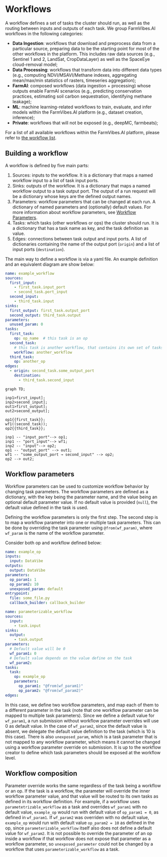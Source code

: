 # Workflows

A workflow defines a set of tasks the cluster should run, as well as the routing between inputs and outputs of each task.
We group FarmVibes.AI workflows in the following categories:

- **Data Ingestion**: workflows that download and preprocess data from a particular source, preparing data to be the starting point for most of the other workflows in the platform.
This includes raw data sources (e.g., Sentinel 1 and 2, LandSat, CropDataLayer) as well as the SpaceEye cloud-removal model;
- **Data Processing**: workflows that transform data into different data types (e.g., computing NDVI/MSAVI/Methane indexes, aggregating mean/max/min statistics of rasters, timeseries aggregation);
- **FarmAI**:  composed workflows (data ingestion + processing) whose outputs enable FarmAI scenarios (e.g., predicting conservation practices, estimating soil carbon sequestration, identifying methane leakage);
- **ML**: machine learning-related workflows to train, evaluate, and infer models within the FarmVibes.AI platform (e.g., dataset creation, inference);
- **Private**:  workflows that will not be exposed (e.g., deepMC, farmbeats);

For a list of all available workflows within the FarmVibes.AI platform, please
refer to [the workflow list](../WORKFLOW_LIST.md).

## Building a workflow

A workflow is defined by five main parts:

  1. Sources: inputs to the workflow. It is a dictionary that maps a named workflow input to a list of task input ports.
  2. Sinks: outputs of the workflow. It is a dictionary that maps a named workflow output to a task output port.
  The output of a run request will be a dictionary whose keys are the defined output names.
  3. Parameters: workflow parameters that can be changed at each run. A dictionary of named parameters and (optionally) default values.
  For more information about workflow parameters, see [Workflow Parameters](#workflow-parameters).
  4. Tasks: which tasks (other workflows or ops) the cluster should run.
  It is a dictionary that has a task name as key, and the task definition as value.
  5. Edges: connections between task output and input ports.
  A list of dictionaries containing the name of the output port (`origin`) and a list of input ports (`destination`).

The main way to define a workflow is via a yaml file. An example definition and an equivalent diagram are show below:

```yaml
name: example_workflow
sources:
  first_input:
    - first_task.input_port
    - second_task.port_input
  second_input:
    - third_task.input
sinks:
  first_output: first_task.output_port
  second_output: third_task.output
parameters:
  unused_param: 0
tasks:
  first_task:
    op: op_name  # this task is an op
  second_task:
    # this task is another workflow, that contains its own set of tasks
    workflow: another_workflow
  third_task:
    op: another_op
edges:
  - origin: second_task.some_output_port
    destination:
      - third_task.second_input
```

```mermaid
graph TD;

inp1>first_input];
inp2>second_input];
out1>first_output];
out2>second_output];

op1{{first_task}};
wf1((second_task));
op2{{third_task}};

inp1 -- "input_port"--> op1;
inp1 -- "port_input"--> wf1;
inp2 -- "input"--> op2;
op1 -- "output_port" --> out1;
wf1 -- "some_output_port → second_input" --> op2;
op2 --> out2;
```

## Workflow parameters

Workflow parameters can be used to customize workflow behavior by changing task parameters.
The workflow parameters are defined as a dictionary, with the key being the parameter name, and the value being an optional default parameter value.
If no default value is provided (`null`), the default value defined in the task is used.

Defining the workflow parameters is only the first step.
The second step is to map a workflow parameter into one or multiple task parameters.
This can be done by overriding the task parameter using `@from(wf_param)`, where `wf_param` is the name of the workflow parameter.

Consider both op and workflow defined below:

```yaml
name: example_op
inputs:
  input: DataVibe
outputs:
  output: DataVibe
parameters:
  op_param1: 1
  op_param2: 10
  unexposed_param: default
entrypoint:
  file: some_file.py
  callback_builder: callback_builder
```

```yaml
name: parameterizable_workflow
sources:
  input:
    - task.input
sinks:
  output:
    - task.output
parameters:
  # Default value will be 0
  wf_param1: 0
  # Default value depends on the value define on the task
  wf_param2:
tasks:
  task:
    op: example_op
    parameters:
      op_param1: "@from(wf_param1)"
      op_param2: "@from(wf_param2)"
edges:
```

In this case, we define two workflow parameters, and map each of them to a different parameter in the task (note that one workflow parameter can be mapped to multiple task parameters).
Since we define a default value for `wf_param1`, a run submission without workflow parameter overrides will use 0 as default value.
In the case of `wf_param2`, since the default value is absent, we delegate the default value definition to the task (which is 10 is this case).
There is also `unexposed_param`, which is a task parameter that is not mapped to any workflow parameter, which means it cannot be changed using a workflow parameter override on submission.
It is up to the workflow creator to define which task parameters should be exposed at the workflow level.

## Workflow composition

Parameter override works the same regardless of the task being a workflow or an op.
If the task is a workflow, the parameter will override the inner workflow parameter value, and that value will be routed to its own tasks as defined in its workflow definition.
For example, if a workflow uses `parametetrizable_workflow` as a task and overrides `wf_param1` with no default value, `example_op` would run with default value of `op_param1 = 0`, as defined in `wf_param1`.
If `wf_param2` was overriden with no default value, `example_op` would run with default value `op_param2 = 10` as defined in the op, since `parameterizable_workflow` itself also does not define a default value for `wf_param2`.
It is not possible to override the parameter of an op inside a workflow if that workflow does not expose that parameter as a workflow parameter, so `unexposed_parameter` could not be changed by a workflow that uses `parameterizable_workflow` as a task.
